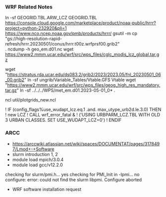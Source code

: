 ### WRF Related Notes
ln -sf  GEOGRID.TBL.ARW_LCZ GEOGRID.TBL
https://console.cloud.google.com/marketplace/product/noaa-public/hrrr?project=python-232920&pli=1
https://www.nco.ncep.noaa.gov/pmb/products/hrrr/
gsutil -m cp \
  "gs://high-resolution-rapid-refresh/hrrr.20230501/conus/hrrr.t00z.wrfprsf00.grib2" \
  .
ncdump -h geo_em.d01.nc
wget https://www2.mmm.ucar.edu/wrf/src/wps_files/cglc_modis_lcz_global.tar.gz

wget "https://stratus.rda.ucar.edu/ds083.2/grib2/2023/2023.05/fnl_20230501_06_00.grib2"
ln -sf ungrib/Variable_Tables/Vtable.GFS Vtable
wget "https://www2.mmm.ucar.edu/wrf/src/wps_files/geog_high_res_mandatory.tar.gz"
ln -sf ../../../WPS/met_em.d01.2023-05-01_0* .

ncl util/plotgrids_new.ncl 

 !              IF (config_flags%use_wudapt_lcz.eq.1 .and. max_utype_urb2d.le.3.0) THEN  ! new LCZ
 !                CALL wrf_error_fatal &
 !                ('USING URBPARM_LCZ.TBL WITH OLD 3 URBAN CLASSES. SET USE_WUDAPT_LCZ=0')
 !              ENDIF

### ARCC
- https://arccwiki.atlassian.net/wiki/spaces/DOCUMENTAT/pages/3178497/Lmod+-+Software
- slurm introduction 1, 2
- module load mpich/3.0.4
- module load gcc/v12.2.0

checking for slurm/pmi.h... yes
checking for PMI_Init in -lpmi... no
configure: error: could not find the slurm libpmi.  Configure aborted

* WRF software installation request